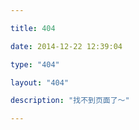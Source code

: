 ```yaml
---

title: 404

date: 2014-12-22 12:39:04

type: "404"

layout: "404"

description: "找不到页面了～"

---
```



